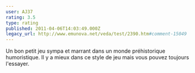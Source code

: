 ```yaml
---
user: AJ37
rating: 3.5
type: rating
published: 2011-04-06T14:03:49.000Z
legacy_url: http://www.emunova.net/veda/test/2390.htm#comment-15049
---
```

Un bon petit jeu sympa et marrant dans un monde préhistorique humoristique. Il y a mieux dans ce style de jeu mais vous pouvez toujours l'essayer.